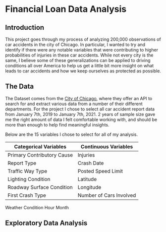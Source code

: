# Financial Loan Data Analysis

## Introduction
  
This project goes through my process of analyzing 200,000 observations of car accidents in the city of Chicago.  In particular, I wanted to try and identify if there were any notable variables that were contributing to higher probabilities of injuries in these car accidents.  While not every city is the same, I believe some of these generalizations can be applied to driving conditions all over America to help us get a little bit more insight on what leads to car accidents and how we keep ourselves as protected as possible.

## The Data
The Dataset comes from the [City of Chicago](https://data.cityofchicago.org/), where they offer an API to search for and extract various data from a number of their different departments.  For the project I chose to select all car accident report data from January 7th, 2019 to January 7th, 2021.  2 years of sample size gave me the right amount of data I felt comfortable working with, and should be more than enough to help find meaningful insights.

Below are the 15 variables I chose to select for all of my analysis.

Categorical Variables      | Continuous Variables    
-------------------------- | ---------------------- 
Primary Contributory Cause | Injuries  
Report Type                | Crash Date 
Traffic Way Type           | Posted Speed Limit
Lighting Condition         | Latitude
Roadway Surface Condition  | Longitude
First Crash Type           | Number of Cars Involved
Weather Condition
Hour
Month


## Exploratory Data Analysis



